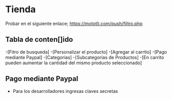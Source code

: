 # Tienda
Probar en el siguiente enlace; https://mototli.com/push/filtro.php

## Tabla de conten[]ido
-[Fitro de busqueda]
-[Personalizar el producto]
-[Agregar al carrtio]
-[Pago mediante Paypal]
-[Categorias]
-[Subcategorias de Productos]
-[En carrito pueden aumentar la cantidad del mismo producto seleccionado]

## Pago mediante Paypal
- Para los desarrolladores ingresas claves secretas
